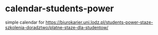 # calendar-students-power
simple calendar for https://biurokarier.uni.lodz.pl/students-power-staze-szkolenia-doradztwo/platne-staze-dla-studentow/ 
